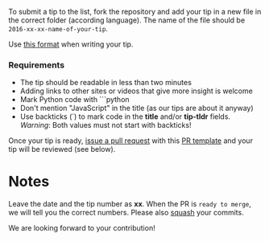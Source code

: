 To submit a tip to the list, fork the repository and add your tip in a new file in the correct folder (according language).  The name of the file should be `2016-xx-xx-name-of-your-tip`.

Use [this format]() when writing your tip. 

### Requirements
- The tip should be readable in less than two minutes
- Adding links to other sites or videos that give more insight is welcome
- Mark Python code with ```python
- Don't mention "JavaScript" in the title (as our tips are about it anyway)
- Use backticks (`) to mark code in the **title** and/or **tip-tldr** fields. _Warning_: Both values must not start with backticks!

Once your tip is ready, [issue a pull request](https://help.github.com/articles/using-pull-requests/) with this [PR template]() and your tip will be reviewed (see below).

# Notes

Leave the date and the tip number as **xx**. When the PR is `ready to merge`, we will tell you the correct numbers. Please also [squash](https://davidwalsh.name/squash-commits-git) your commits.


We are looking forward to your contribution!
